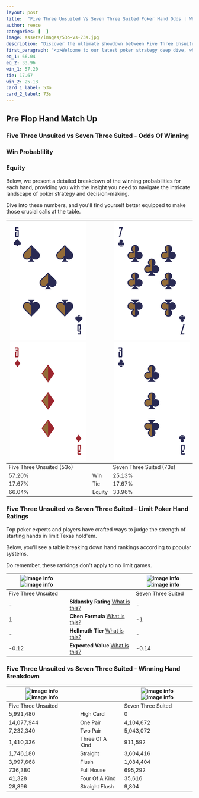 ```yaml
---
layout: post
title:  "Five Three Unsuited Vs Seven Three Suited Poker Hand Odds | Which Is The Better Hand In Poker? A Complete Guide"
author: reece
categories: [  ]
image: assets/images/53o-vs-73s.jpg
description: "Discover the ultimate showdown between Five Three Unsuited and Seven Three Suited in poker! Uncover the odds, strategies, and scenarios where one hand triumphs over the other. Get ready to up your poker game with this thrilling analysis."
first_paragraph: "<p>Welcome to our latest poker strategy deep dive, where we're pitting two distinct hands against each other in a high-stakes showdown: Five Three Unsuited vs Seven Three Suited.</p><p>In the dynamic world of poker, every decision counts, and knowing which hand holds the upper hand is key to your success at the table.</p><p>In this article, we'll dissect these two hands, explore the scenarios where one dominates the other, and equip you with the knowledge to make strategic choices that can tip the odds in your favor.</p><p>Get ready to unravel the intriguing dynamics of these poker hands and elevate your game to new heights.</p>"
eq_1: 66.04
eq_2: 33.96
win_1: 57.20
tie: 17.67
win_2: 25.13
card_1_label: 53o
card_2_label: 73s
---
```




[comment]: # (sp0)

## Pre Flop Hand Match Up

<div class="table hand-ratings" markdown="1"> 



### Five Three Unsuited vs Seven Three Suited - Odds Of Winning


  
<div class="row graphs"> 
<div class="col-lg-6">
    <h3>Win Probablility</h3>
    <canvas id="WinChart"></canvas>
</div>
<div class="col-lg-6">
    <h3>Equity</h3>
    <canvas id="EquityChart"></canvas>
</div>
</div>

  Below, we present a detailed breakdown of the winning probabilities for each hand, providing you with the insight you need to navigate the intricate landscape of poker strategy and decision-making. 

Dive into these numbers, and you'll find yourself better equipped to make those crucial calls at the table.


    
| ![image info](assets/images/hand1/5.png) ![image info](assets/images/hand1/3o.png) |  | ![image info](assets/images/hand2/7.png) ![image info](assets/images/hand2/3.png) |
| -------- | -------- | -------- |
| Five Three Unsuited (53o) |  | Seven Three Suited (73s) |
| 57.20% | Win | 25.13% |
| 17.67% | Tie | 17.67% |
| 66.04% | Equity | 33.96% |




[comment]: # (sp1)



### Five Three Unsuited vs Seven Three Suited - Limit Poker Hand Ratings

Top poker experts and players have crafted ways to judge the strength of starting hands in limit Texas hold'em. 

Below, you'll see a table breaking down hand rankings according to popular systems. 

Do remember, these rankings don't apply to no limit games.


    
| ![image info](https://www.riverpairs.com/assets/images/hand1/5.png) ![image info](https://www.riverpairs.com/assets/images/hand1/3o.png) |  | ![image info](https://www.riverpairs.com/assets/images/hand2/7.png) ![image info](https://www.riverpairs.com/assets/images/hand2/3.png) |
| -------- | -------- | -------- |
| Five Three Unsuited |  | Seven Three Suited |
| - | **Sklansky Rating** [What is this?](/sklansky-rating-explained) | - |
| 1 | **Chen Formula** [What is this?](/chen-formula-explained) | -1 |
| - | **Hellmuth Tier** [What is this?](/Hellmuth-tier-explained) | - |
| -0.12 | **Expected Value** [What is this?](/expected-value-explained) | -0.14 |




[comment]: # (sp2)



### Five Three Unsuited vs Seven Three Suited - Winning Hand Breakdown


    
| ![image info](https://www.riverpairs.com/assets/images/hand1/5.png) ![image info](https://www.riverpairs.com/assets/images/hand1/3o.png) |  | ![image info](https://www.riverpairs.com/assets/images/hand2/7.png) ![image info](https://www.riverpairs.com/assets/images/hand2/3.png) |
| -------- | -------- | -------- |
| Five Three Unsuited |  | Seven Three Suited |
| 5,991,480 | High Card | 0 |
| 14,077,944 | One Pair | 4,104,672 |
| 7,232,340 | Two Pair | 5,043,072 |
| 1,410,336 | Three Of A Kind | 911,592 |
| 1,746,180 | Straight | 3,604,416 |
| 3,997,668 | Flush | 1,084,404 |
| 736,380 | Full House | 695,292 |
| 41,328 | Four Of A Kind | 35,616 |
| 28,896 | Straight Flush | 9,804 |




[comment]: # (sp3)



</div>

[comment]: # (sp4)



[comment]: # (sp5)

